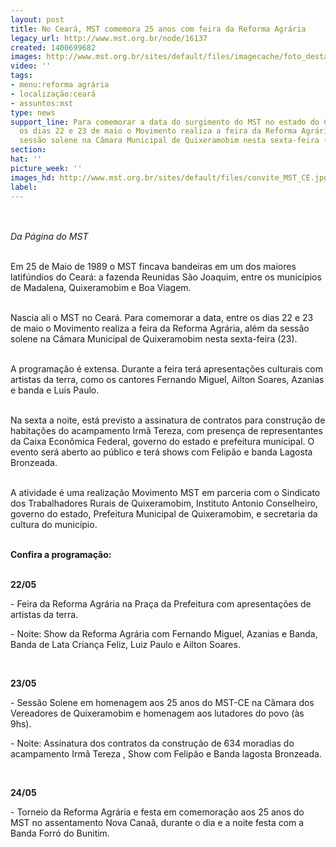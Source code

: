 ```yaml
---
layout: post
title: No Ceará, MST comemora 25 anos com feira da Reforma Agrária
legacy_url: http://www.mst.org.br/node/16137
created: 1400699682
images: http://www.mst.org.br/sites/default/files/imagecache/foto_destaque/convite_MST_CE.jpg
video: ''
tags:
- menu:reforma agrária
- localização:ceará
- assuntos:mst
type: news
support_line: Para comemorar a data do surgimento do MST no estado do Ceará, entre
  os dias 22 e 23 de maio o Movimento realiza a feira da Reforma Agrária, além da
  sessão solene na Câmara Municipal de Quixeramobim nesta sexta-feira (23).
section: 
hat: ''
picture_week: ''
images_hd: http://www.mst.org.br/sites/default/files/convite_MST_CE.jpg
label: 
---
```

<p><img style="margin: 10px;" src="http://www.mst.org.br/sites/default/files/convite_MST_CE.jpg" alt=""></p><p><em>Da Página do MST</em>&nbsp;</p><p><br>Em 25 de Maio de 1989 o MST fincava bandeiras em um dos maiores latifúndios do Ceará: a fazenda Reunidas São Joaquim, entre os municípios de Madalena, Quixeramobim e Boa Viagem.&nbsp;</p><p><br>Nascia ali o MST no Ceará. Para comemorar a data, entre os dias 22 e 23 de maio o Movimento realiza a feira da Reforma Agrária, além da sessão solene na Câmara Municipal de Quixeramobim nesta sexta-feira (23).</p><p><br>A programação é extensa. Durante a feira terá apresentações culturais com artistas da terra, como os cantores Fernando Miguel, Ailton Soares, Azanias e banda e Luis Paulo.&nbsp;</p><p><br>Na sexta a noite, está previsto a assinatura de contratos para construção de habitações do acampamento Irmã Tereza, com presença de representantes da Caixa Econômica Federal, governo do estado e prefeitura municipal. O evento será aberto ao público e terá shows com Felipão e banda Lagosta Bronzeada.</p><p><br>A atividade é uma realização Movimento MST em parceria com o Sindicato dos Trabalhadores Rurais de Quixeramobim, Instituto Antonio Conselheiro, governo do estado, Prefeitura Municipal de Quixeramobim, e secretaria da cultura do município. &nbsp;&nbsp;</p><p><br><strong>Confira a programação:</strong></p><p><br><strong>22/05</strong><em> </em></p><p>- Feira da Reforma Agrária na Praça da Prefeitura com apresentações de artistas da terra.</p><p>- Noite: Show da Reforma Agrária com Fernando Miguel, Azanias e Banda, Banda de Lata Criança Feliz, Luiz Paulo e Ailton Soares.</p><p>&nbsp;</p><p><strong>23/05</strong></p><p>- Sessão Solene em homenagem aos 25 anos do MST-CE na Câmara dos Vereadores de Quixeramobim e homenagem aos lutadores do povo (às 9hs).</p><p>- Noite: Assinatura dos contratos da construção de 634 moradias do acampamento Irmã Tereza , Show com Felipão e Banda lagosta Bronzeada.</p><p>&nbsp;</p><p><strong>24/05</strong></p><p>- Torneio da Reforma Agrária e festa em comemoração aos 25 anos do MST no assentamento Nova Canaã, durante o dia e a noite festa com a Banda Forró do Bunitim.</p><div>&nbsp;</div><div>&nbsp;</div>
